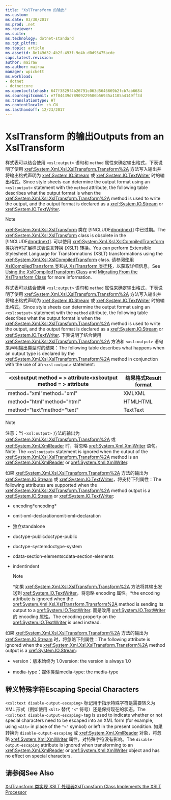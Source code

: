 ```yaml
---
title: "XslTransform 的输出"
ms.custom: 
ms.date: 03/30/2017
ms.prod: .net
ms.reviewer: 
ms.suite: 
ms.technology: dotnet-standard
ms.tgt_pltfrm: 
ms.topic: article
ms.assetid: 8e149d32-4b2f-493f-9e4b-d0d93475acde
caps.latest.revision: 
author: mairaw
ms.author: mairaw
manager: wpickett
ms.workload:
- dotnet
- dotnetcore
ms.openlocfilehash: 647f3829f4b26791c063d5646669b2fcb7ab6684
ms.sourcegitcommit: e7f04439d78909229506b56935a1105a4149ff3d
ms.translationtype: HT
ms.contentlocale: zh-CN
ms.lasthandoff: 12/23/2017
---
```

# <a name="outputs-from-an-xsltransform"></a><span data-ttu-id="4831d-102">XslTransform 的输出</span><span class="sxs-lookup"><span data-stu-id="4831d-102">Outputs from an XslTransform</span></span>
<span data-ttu-id="4831d-103">样式表可以结合使用 `<xsl:output>` 语句和 `method` 属性来确定输出格式，下表说明了使用 <xref:System.Xml.Xsl.XslTransform.Transform%2A> 方法写入输出并将输出格式声明为 <xref:System.IO.Stream> 或 <xref:System.IO.TextWriter> 时的输出格式。</span><span class="sxs-lookup"><span data-stu-id="4831d-103">Since style sheets can determine the output format using an `<xsl:output>` statement with the `method` attribute, the following table describes what the output format is when the <xref:System.Xml.Xsl.XslTransform.Transform%2A> method is used to write the output, and the output format is declared as a <xref:System.IO.Stream> or <xref:System.IO.TextWriter>.</span></span>  
  
> [!NOTE]
>  <span data-ttu-id="4831d-104"><xref:System.Xml.Xsl.XslTransform> 类在 [!INCLUDE[dnprdnext](../../../../includes/dnprdnext-md.md)] 中已过期。</span><span class="sxs-lookup"><span data-stu-id="4831d-104">The <xref:System.Xml.Xsl.XslTransform> class is obsolete in the [!INCLUDE[dnprdnext](../../../../includes/dnprdnext-md.md)].</span></span> <span data-ttu-id="4831d-105">可以使用 <xref:System.Xml.Xsl.XslCompiledTransform> 类执行可扩展样式表语言转换 (XSLT) 转换。</span><span class="sxs-lookup"><span data-stu-id="4831d-105">You can perform Extensible Stylesheet Language for Transformations (XSLT) transformations using the <xref:System.Xml.Xsl.XslCompiledTransform> class.</span></span> <span data-ttu-id="4831d-106">请参阅[使用 XslCompiledTransform 类](../../../../docs/standard/data/xml/using-the-xslcompiledtransform-class.md)和[从 XslTransform 类迁移](../../../../docs/standard/data/xml/migrating-from-the-xsltransform-class.md)，以获取详细信息。</span><span class="sxs-lookup"><span data-stu-id="4831d-106">See [Using the XslCompiledTransform Class](../../../../docs/standard/data/xml/using-the-xslcompiledtransform-class.md) and [Migrating From the XslTransform Class](../../../../docs/standard/data/xml/migrating-from-the-xsltransform-class.md) for more information.</span></span>  
  
 <span data-ttu-id="4831d-107">样式表可以结合使用 `<xsl:output>` 语句和 `method` 属性来确定输出格式，下表说明了使用 <xref:System.Xml.Xsl.XslTransform.Transform%2A> 方法写入输出并将输出格式声明为 <xref:System.IO.Stream> 或 <xref:System.IO.TextWriter> 时的输出格式。</span><span class="sxs-lookup"><span data-stu-id="4831d-107">Since style sheets can determine the output format using an `<xsl:output>` statement with the `method` attribute, the following table describes what the output format is when the <xref:System.Xml.Xsl.XslTransform.Transform%2A> method is used to write the output, and the output format is declared as a <xref:System.IO.Stream> or <xref:System.IO.TextWriter>.</span></span> <span data-ttu-id="4831d-108">下表说明了结合使用 <xref:System.Xml.Xsl.XslTransform.Transform%2A> 方法和 `<xsl:output>` 语句来声明输出类型时的结果：</span><span class="sxs-lookup"><span data-stu-id="4831d-108">The following table describes what happens when an output type is declared by the <xref:System.Xml.Xsl.XslTransform.Transform%2A> method in conjunction with the use of an `<xsl:output>` statement:</span></span>  
  
|<span data-ttu-id="4831d-109">\<xsl:output method = > attribute</span><span class="sxs-lookup"><span data-stu-id="4831d-109">\<xsl:output method = > attribute</span></span>|<span data-ttu-id="4831d-110">结果格式</span><span class="sxs-lookup"><span data-stu-id="4831d-110">Result format</span></span>|  
|-----------------------------------------|-------------------|  
|<span data-ttu-id="4831d-111">method="xml"</span><span class="sxs-lookup"><span data-stu-id="4831d-111">method="xml"</span></span>|<span data-ttu-id="4831d-112">XML</span><span class="sxs-lookup"><span data-stu-id="4831d-112">XML</span></span>|  
|<span data-ttu-id="4831d-113">method="html"</span><span class="sxs-lookup"><span data-stu-id="4831d-113">method="html"</span></span>|<span data-ttu-id="4831d-114">HTML</span><span class="sxs-lookup"><span data-stu-id="4831d-114">HTML</span></span>|  
|<span data-ttu-id="4831d-115">method="text"</span><span class="sxs-lookup"><span data-stu-id="4831d-115">method="text"</span></span>|<span data-ttu-id="4831d-116">Text</span><span class="sxs-lookup"><span data-stu-id="4831d-116">Text</span></span>|  
  
> [!NOTE]
>  <span data-ttu-id="4831d-117">注意：当 `<xsl:output>` 方法的输出为 <xref:System.Xml.Xsl.XslTransform.Transform%2A> 或 <xref:System.Xml.XmlReader> 时，将忽略 <xref:System.Xml.XmlWriter> 语句。</span><span class="sxs-lookup"><span data-stu-id="4831d-117">Note: The `<xsl:output>` statement is ignored when the output of the <xref:System.Xml.Xsl.XslTransform.Transform%2A> method is an <xref:System.Xml.XmlReader> or <xref:System.Xml.XmlWriter>.</span></span>  
  
 <span data-ttu-id="4831d-118">如果 <xref:System.Xml.Xsl.XslTransform.Transform%2A> 方法的输出为 <xref:System.IO.Stream> 或 <xref:System.IO.TextWriter>，将支持下列属性：</span><span class="sxs-lookup"><span data-stu-id="4831d-118">The following attributes are supported when the <xref:System.Xml.Xsl.XslTransform.Transform%2A> method output is a <xref:System.IO.Stream> or <xref:System.IO.TextWriter>:</span></span>  
  
-   <span data-ttu-id="4831d-119">encoding\*</span><span class="sxs-lookup"><span data-stu-id="4831d-119">encoding\*</span></span>  
  
-   <span data-ttu-id="4831d-120">omit-xml-declaration</span><span class="sxs-lookup"><span data-stu-id="4831d-120">omit-xml-declaration</span></span>  
  
-   <span data-ttu-id="4831d-121">独立</span><span class="sxs-lookup"><span data-stu-id="4831d-121">standalone</span></span>  
  
-   <span data-ttu-id="4831d-122">doctype-public</span><span class="sxs-lookup"><span data-stu-id="4831d-122">doctype-public</span></span>  
  
-   <span data-ttu-id="4831d-123">doctype-system</span><span class="sxs-lookup"><span data-stu-id="4831d-123">doctype-system</span></span>  
  
-   <span data-ttu-id="4831d-124">cdata-section-elements</span><span class="sxs-lookup"><span data-stu-id="4831d-124">cdata-section-elements</span></span>  
  
-   <span data-ttu-id="4831d-125">indent</span><span class="sxs-lookup"><span data-stu-id="4831d-125">indent</span></span>  
  
    > [!NOTE]
    >  <span data-ttu-id="4831d-126">\*如果 <xref:System.Xml.Xsl.XslTransform.Transform%2A> 方法将其输出发送到 <xref:System.IO.TextWriter>，将忽略 encoding 属性。</span><span class="sxs-lookup"><span data-stu-id="4831d-126">\*the encoding attribute is ignored when the <xref:System.Xml.Xsl.XslTransform.Transform%2A> method is sending its output to a <xref:System.IO.TextWriter>.</span></span> <span data-ttu-id="4831d-127">而是改用 <xref:System.IO.TextWriter> 的 encoding 属性。</span><span class="sxs-lookup"><span data-stu-id="4831d-127">The encoding property on the <xref:System.IO.TextWriter> is used instead.</span></span>  
  
 <span data-ttu-id="4831d-128">如果 <xref:System.Xml.Xsl.XslTransform.Transform%2A> 方法的输出为 <xref:System.IO.Stream> 时，将忽略下列属性：</span><span class="sxs-lookup"><span data-stu-id="4831d-128">The following attribute is ignored when the <xref:System.Xml.Xsl.XslTransform.Transform%2A> method output is a <xref:System.IO.Stream>:</span></span>  
  
-   <span data-ttu-id="4831d-129">version：版本始终为 1.0</span><span class="sxs-lookup"><span data-stu-id="4831d-129">version: the version is always 1.0</span></span>  
  
-   <span data-ttu-id="4831d-130">media-type：媒体类型</span><span class="sxs-lookup"><span data-stu-id="4831d-130">media-type: the media-type</span></span>  
  
## <a name="escaping-special-characters"></a><span data-ttu-id="4831d-131">转义特殊字符</span><span class="sxs-lookup"><span data-stu-id="4831d-131">Escaping Special Characters</span></span>  
 <span data-ttu-id="4831d-132">`<xsl:text disable-output-escaping>` 标记用于指示特殊字符是需要转义为 XML 形式（例如使用 `<&lt>` 替代 `"<"` 符号）还是保持现在的状态。</span><span class="sxs-lookup"><span data-stu-id="4831d-132">The `<xsl:text disable-output-escaping>` tag is used to indicate whether or not special characters need to be escaped into an XML form (for example, using `<&lt>` in place of the `"<"` symbol) or left in the present condition.</span></span> <span data-ttu-id="4831d-133">如果转换为 `disable-output-escaping` 或 <xref:System.Xml.XmlReader> 对象，将忽略 <xref:System.Xml.XmlWriter> 属性，对特殊字符没有影响。</span><span class="sxs-lookup"><span data-stu-id="4831d-133">The `disable-output-escaping` attribute is ignored when transforming to an <xref:System.Xml.XmlReader> or <xref:System.Xml.XmlWriter> object and has no effect on special characters.</span></span>  
  
## <a name="see-also"></a><span data-ttu-id="4831d-134">请参阅</span><span class="sxs-lookup"><span data-stu-id="4831d-134">See Also</span></span>  
 [<span data-ttu-id="4831d-135">XslTransform 类实现 XSLT 处理器</span><span class="sxs-lookup"><span data-stu-id="4831d-135">XslTransform Class Implements the XSLT Processor</span></span>](../../../../docs/standard/data/xml/xsltransform-class-implements-the-xslt-processor.md)

